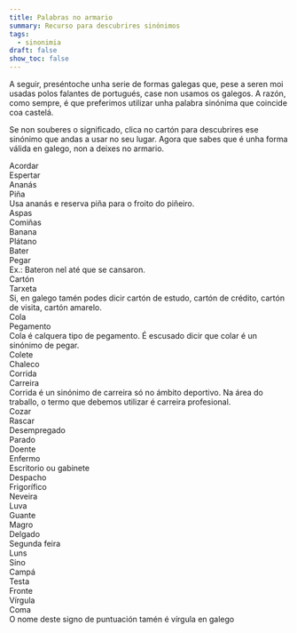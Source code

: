 ```yaml
---
title: Palabras no armario
summary: Recurso para descubrires sinónimos
tags:
  - sinonimia
draft: false
show_toc: false
---
```

A seguir, preséntoche unha serie de formas galegas que, pese a seren moi usadas polos falantes de portugués, case non usamos os galegos. A razón, como sempre, é que preferimos utilizar unha palabra sinónima que coincide coa castelá.

Se non souberes o significado, clica no cartón para descubrires ese sinónimo que andas a usar no seu lugar. Agora que sabes que é unha forma válida en galego, non a deixes no armario.

<e-card color="1">
  <div>Acordar</div>
  <div>Espertar</div>
  </e-card>

<e-card color="2">
  <div>Ananás</div>
  <div> Piña <br>Usa ananás e reserva piña para o froito do piñeiro.</div>
</e-card>

<e-card color="3">
  <div>Aspas</div>
  <div>Comiñas </div>
</e-card>

<e-card color="4">
  <div>Banana</div>
  <div>Plátano</div>
</e-card>

<e-card color="5">
  <div>Bater</div>
  <div>Pegar <br>Ex.: Bateron nel até que se cansaron.</div>
</e-card>

<e-card color="6">
  <div>Cartón</div>
  <div>Tarxeta <br>Si, en galego tamén podes dicir cartón de estudo, cartón de crédito, cartón de visita, cartón amarelo.</div>
</e-card>

<e-card color="7">
 <div>Cola</div>
  <div>Pegamento <br>Cola é calquera tipo de pegamento. É escusado dicir que colar é un sinónimo de pegar.</div>
 </e-card>

<e-card color="8">
 <div>Colete</div>
  <div>Chaleco</div>
 </e-card>

<e-card color="9">
  <div>Corrida</div>
  <div>Carreira <br>Corrida é un sinónimo de carreira só no ámbito deportivo. Na área do traballo, o termo que debemos utilizar é carreira profesional.</div>
</e-card>

<e-card color="10">
  <div>Cozar</div>
  <div>Rascar</div>
</e-card>

<e-card color="1">
  <div>Desempregado</div>
  <div>Parado</div>
</e-card>

<e-card color="2">
  <div>Doente</div>
  <div>Enfermo</div>
</e-card>

<e-card color="3">
  <div>Escritorio ou gabinete</div>
  <div>Despacho</div>
</e-card>

<e-card color="4">
  <div>Frigorífico</div>
  <div>Neveira</div>
</e-card>

<e-card color="5">
  <div>Luva</div>
  <div>Guante</div>
</e-card>

<e-card color="6">
  <div>Magro</div>
  <div>Delgado</div>
</e-card>

<e-card color="7">
  <div>Segunda feira</div>
  <div>Luns</div>
</e-card>

<e-card color="8">
  <div>Sino</div>
  <div>Campá</div>
</e-card>

<e-card color="9">
  <div>Testa</div>
  <div>Fronte</div>
</e-card>

<e-card color="10">
  <div>Vírgula</div>
  <div>Coma <br>O nome deste signo de puntuación tamén é vírgula en galego</div>
</e-card>